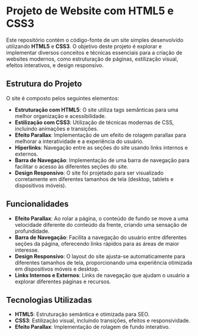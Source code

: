 # Projeto de Website com HTML5 e CSS3

Este repositório contém o código-fonte de um site simples desenvolvido utilizando **HTML5** e **CSS3**. O objetivo deste projeto é explorar e implementar diversos conceitos e técnicas essenciais para a criação de websites modernos, como estruturação de páginas, estilização visual, efeitos interativos, e design responsivo.

## Estrutura do Projeto

O site é composto pelos seguintes elementos:

- **Estruturação com HTML5**: O site utiliza tags semânticas para uma melhor organização e acessibilidade.
- **Estilização com CSS3**: Utilização de técnicas modernas de CSS, incluindo animações e transições.
- **Efeito Parallax**: Implementação de um efeito de rolagem parallax para melhorar a interatividade e a experiência do usuário.
- **Hiperlinks**: Navegação entre as seções do site usando links internos e externos.
- **Barra de Navegação**: Implementação de uma barra de navegação para facilitar o acesso às diferentes seções do site.
- **Design Responsivo**: O site foi projetado para ser visualizado corretamente em diferentes tamanhos de tela (desktop, tablets e dispositivos móveis).

## Funcionalidades

- **Efeito Parallax**: Ao rolar a página, o conteúdo de fundo se move a uma velocidade diferente do conteúdo da frente, criando uma sensação de profundidade.
- **Barra de Navegação**: Facilita a navegação do usuário entre diferentes seções da página, oferecendo links rápidos para as áreas de maior interesse.
- **Design Responsivo**: O layout do site ajusta-se automaticamente para diferentes tamanhos de tela, proporcionando uma experiência otimizada em dispositivos móveis e desktop.
- **Links Internos e Externos**: Links de navegação que ajudam o usuário a explorar diferentes páginas e recursos.

## Tecnologias Utilizadas

- **HTML5**: Estruturação semântica e otimizada para SEO.
- **CSS3**: Estilização visual, incluindo transições, efeitos e responsividade.
- **Efeito Parallax**: Implementação de rolagem de fundo interativo.


